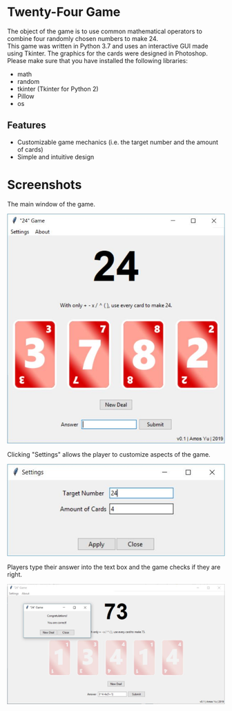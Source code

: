# Twenty-Four Game
The object of the game is to use common mathematical operators to combine four randomly chosen numbers to make 24.  
This game was written in Python 3.7 and uses an interactive GUI made using Tkinter. The graphics for the cards were designed in Photoshop.  
Please make sure that you have installed the following libraries:  
* math  
* random  
* tkinter (Tkinter for Python 2)  
* Pillow  
* os  
## Features  
* Customizable game mechanics (i.e. the target number and the amount of cards)  
* Simple and intuitive design  

# Screenshots
The main window of the game.  
  
![alt text](https://github.com/amosyu2000/TwentyFourGame/blob/master/res/screenshots/main.JPG)

Clicking "Settings" allows the player to customize aspects of the game.  
  
![alt text](https://github.com/amosyu2000/TwentyFourGame/blob/master/res/screenshots/settings.JPG)

Players type their answer into the text box and the game checks if they are right.  
  
![alt text](https://github.com/amosyu2000/TwentyFourGame/blob/master/res/screenshots/gameplay.JPG)
